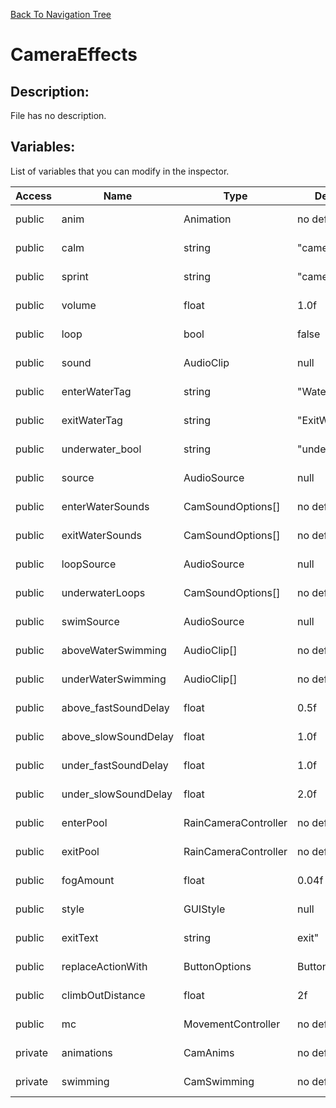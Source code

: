 [Back To Navigation Tree](https://wesleywh.github.io/githubpages/docs/navigation.html)
# CameraEffects

## Description:
File has no description.

## Variables:
List of variables that you can modify in the inspector.

|Access|Name|Type|Default Value|Description|
|---|---|---|---|---|
|public|anim|Animation|no default|No description.|
|public|calm|string|"camera_sway"|No description.|
|public|sprint|string|"camera_run"|No description.|
|public|volume|float|1.0f|No description.|
|public|loop|bool|false|No description.|
|public|sound|AudioClip|null|No description.|
|public|enterWaterTag|string|"Water"|No description.|
|public|exitWaterTag|string|"ExitWater"|No description.|
|public|underwater_bool|string|"underwater"|No description.|
|public|source|AudioSource|null|No description.|
|public|enterWaterSounds|CamSoundOptions[]|no default|No description.|
|public|exitWaterSounds|CamSoundOptions[]|no default|No description.|
|public|loopSource|AudioSource|null|No description.|
|public|underwaterLoops|CamSoundOptions[]|no default|No description.|
|public|swimSource|AudioSource|null|No description.|
|public|aboveWaterSwimming|AudioClip[]|no default|No description.|
|public|underWaterSwimming|AudioClip[]|no default|No description.|
|public|above_fastSoundDelay|float|0.5f|No description.|
|public|above_slowSoundDelay|float|1.0f|No description.|
|public|under_fastSoundDelay|float|1.0f|No description.|
|public|under_slowSoundDelay|float|2.0f|No description.|
|public|enterPool|RainCameraController|no default|No description.|
|public|exitPool|RainCameraController|no default|No description.|
|public|fogAmount|float|0.04f|No description.|
|public|style|GUIStyle|null|No description.|
|public|exitText|string|exit"|No description.|
|public|replaceActionWith|ButtonOptions|ButtonOptions.Action|No description.|
|public|climbOutDistance|float|2f|No description.|
|public|mc|MovementController|no default|No description.|
|private|animations|CamAnims|no default|No description.|
|private|swimming|CamSwimming|no default|No description.|

